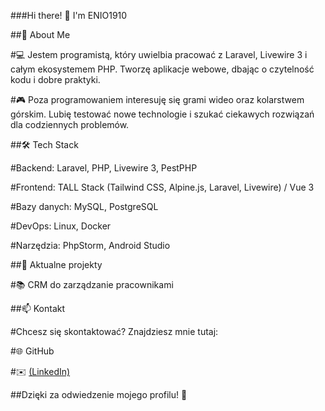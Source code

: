 ###Hi there! 👋 I'm ENIO1910

##🚀 About Me

#💻 Jestem programistą, który uwielbia pracować z Laravel, Livewire 3 i całym ekosystemem PHP. Tworzę aplikacje webowe, dbając o czytelność kodu i dobre praktyki.

#🎮 Poza programowaniem interesuję się grami wideo oraz kolarstwem górskim. Lubię testować nowe technologie i szukać ciekawych rozwiązań dla codziennych problemów.

##🛠 Tech Stack

#Backend: Laravel, PHP, Livewire 3, PestPHP

#Frontend: TALL Stack (Tailwind CSS, Alpine.js, Laravel, Livewire) / Vue 3

#Bazy danych: MySQL, PostgreSQL

#DevOps: Linux, Docker

#Narzędzia: PhpStorm, Android Studio

##📌 Aktualne projekty

#📚 CRM do zarządzanie pracownikami

##📫 Kontakt

#Chcesz się skontaktować? Znajdziesz mnie tutaj:

#🌐 GitHub

#✉️ [(LinkedIn)](https://www.linkedin.com/in/staniewski/)

##Dzięki za odwiedzenie mojego profilu! 🚀
